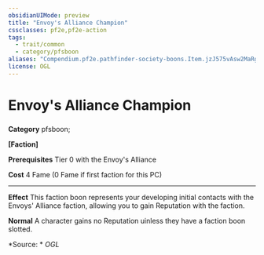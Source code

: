 ```yaml
---
obsidianUIMode: preview
title: "Envoy's Alliance Champion"
cssclasses: pf2e,pf2e-action
tags:
  - trait/common
  - category/pfsboon
aliases: "Compendium.pf2e.pathfinder-society-boons.Item.jzJ575vAsw2MaRgo"
license: OGL
---
```

# Envoy's Alliance Champion

### 

**Category** pfsboon; 




**\[Faction\]**

**Prerequisites** Tier 0 with the Envoy's Alliance

**Cost** 4 Fame (0 Fame if first faction for this PC)

* * *

**Effect** This faction boon represents your developing initial contacts with the Envoys' Alliance faction, allowing you to gain Reputation with the faction.

**Normal** A character gains no Reputation uinless they have a faction boon slotted.

*Source: *
*OGL*